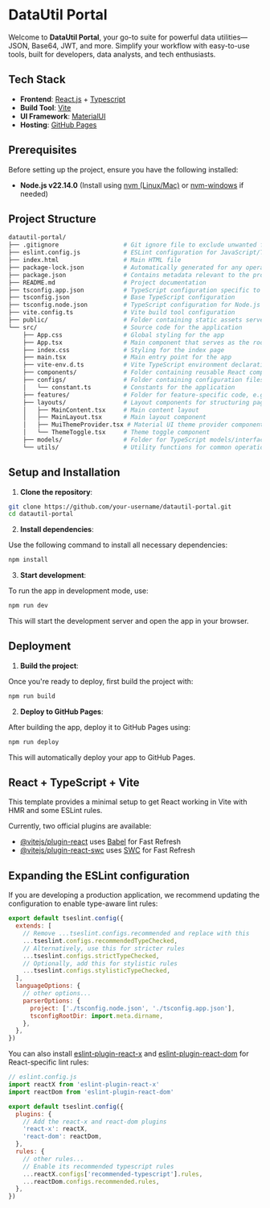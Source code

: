 # DataUtil Portal

Welcome to **DataUtil Portal**, your go-to suite for powerful data utilities—JSON, Base64, JWT, and more. Simplify your workflow with easy-to-use tools, built for developers, data analysts, and tech enthusiasts.

## Tech Stack

- **Frontend**: [React.js](https://react.dev/) + [Typescript](https://www.typescriptlang.org/)
- **Build Tool**: [Vite](https://vite.dev/)
- **UI Framework**: [MaterialUI](https://mui.com/material-ui/)
- **Hosting**: [GitHub Pages](https://pages.github.com/)

## Prerequisites

Before setting up the project, ensure you have the following installed:

- **Node.js v22.14.0** (Install using [nvm (Linux/Mac)](https://github.com/nvm-sh/nvm) or [nvm-windows](https://github.com/coreybutler/nvm-windows) if needed)

## Project Structure

```graphql
datautil-portal/
├── .gitignore                  # Git ignore file to exclude unwanted files from version control
├── eslint.config.js            # ESLint configuration for JavaScript/TypeScript linting
├── index.html                  # Main HTML file
├── package-lock.json           # Automatically generated for any operations where npm modifies the node_modules directory
├── package.json                # Contains metadata relevant to the project and its dependencies
├── README.md                   # Project documentation
├── tsconfig.app.json           # TypeScript configuration specific to the app
├── tsconfig.json               # Base TypeScript configuration
├── tsconfig.node.json          # TypeScript configuration for Node.js
├── vite.config.ts              # Vite build tool configuration
├── public/                     # Folder containing static assets served by the app (images, fonts, etc.)
└── src/                        # Source code for the application
    ├── App.css                 # Global styling for the app
    ├── App.tsx                 # Main component that serves as the root of the app
    ├── index.css               # Styling for the index page
    ├── main.tsx                # Main entry point for the app
    ├── vite-env.d.ts           # Vite TypeScript environment declaration
    ├── components/             # Folder containing reusable React components used throughout the app
    ├── configs/                # Folder containing configuration files 
    │   └── constant.ts         # Constants for the application
    ├── features/               # Folder for feature-specific code, e.g., components and services related to a specific app feature
    ├── layouts/                # Layout components for structuring pages or sections
    │   ├── MainContent.tsx     # Main content layout
    │   ├── MainLayout.tsx      # Main layout component
    │   ├── MuiThemeProvider.tsx # Material UI theme provider component
    │   └── ThemeToggle.tsx     # Theme toggle component
    ├── models/                 # Folder for TypeScript models/interfaces used throughout the app
    └── utils/                  # Utility functions for common operations
```

## Setup and Installation

1. **Clone the repository**:

```bash
git clone https://github.com/your-username/datautil-portal.git
cd datautil-portal
```
2. **Install dependencies**:

Use the following command to install all necessary dependencies:

```bash
npm install
```
3. **Start development**:

To run the app in development mode, use:

```bash
npm run dev
```
This will start the development server and open the app in your browser.

## Deployment
1. **Build the project**:

Once you're ready to deploy, first build the project with:

```bash
npm run build
```
2. **Deploy to GitHub Pages**:

After building the app, deploy it to GitHub Pages using:

```bash
npm run deploy
```
This will automatically deploy your app to GitHub Pages.

## React + TypeScript + Vite

This template provides a minimal setup to get React working in Vite with HMR and some ESLint rules.

Currently, two official plugins are available:

- [@vitejs/plugin-react](https://github.com/vitejs/vite-plugin-react/blob/main/packages/plugin-react/README.md) uses [Babel](https://babeljs.io/) for Fast Refresh
- [@vitejs/plugin-react-swc](https://github.com/vitejs/vite-plugin-react-swc) uses [SWC](https://swc.rs/) for Fast Refresh

## Expanding the ESLint configuration

If you are developing a production application, we recommend updating the configuration to enable type-aware lint rules:

```js
export default tseslint.config({
  extends: [
    // Remove ...tseslint.configs.recommended and replace with this
    ...tseslint.configs.recommendedTypeChecked,
    // Alternatively, use this for stricter rules
    ...tseslint.configs.strictTypeChecked,
    // Optionally, add this for stylistic rules
    ...tseslint.configs.stylisticTypeChecked,
  ],
  languageOptions: {
    // other options...
    parserOptions: {
      project: ['./tsconfig.node.json', './tsconfig.app.json'],
      tsconfigRootDir: import.meta.dirname,
    },
  },
})
```

You can also install [eslint-plugin-react-x](https://github.com/Rel1cx/eslint-react/tree/main/packages/plugins/eslint-plugin-react-x) and [eslint-plugin-react-dom](https://github.com/Rel1cx/eslint-react/tree/main/packages/plugins/eslint-plugin-react-dom) for React-specific lint rules:

```js
// eslint.config.js
import reactX from 'eslint-plugin-react-x'
import reactDom from 'eslint-plugin-react-dom'

export default tseslint.config({
  plugins: {
    // Add the react-x and react-dom plugins
    'react-x': reactX,
    'react-dom': reactDom,
  },
  rules: {
    // other rules...
    // Enable its recommended typescript rules
    ...reactX.configs['recommended-typescript'].rules,
    ...reactDom.configs.recommended.rules,
  },
})
```
